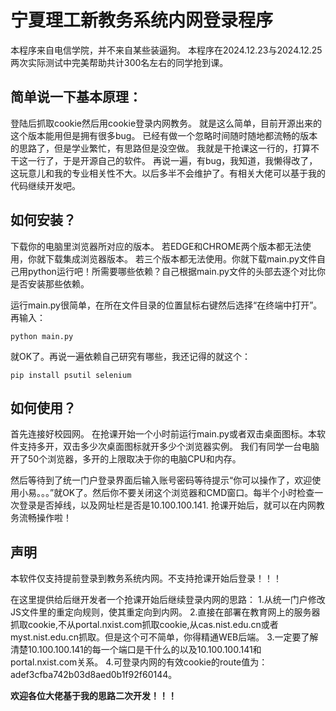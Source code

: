 # **宁夏理工新教务系统内网登录程序**

本程序来自电信学院，并不来自某些装逼狗。
本程序在2024.12.23与2024.12.25两次实际测试中完美帮助共计300名左右的同学抢到课。

## **简单说一下基本原理：**

登陆后抓取cookie然后用cookie登录内网教务。
就是这么简单，目前开源出来的这个版本能用但是拥有很多bug。
已经有做一个忽略时间随时随地都流畅的版本的思路了，但是学业繁忙，有思路但是没空做。
我就是干抢课这一行的，打算不干这一行了，于是开源自己的软件。
再说一遍，有bug，我知道，我懒得改了，这玩意儿和我的专业相关性不大。以后多半不会维护了。有相关大佬可以基于我的代码继续开发吧。

## **如何安装？**

下载你的电脑里浏览器所对应的版本。
若EDGE和CHROME两个版本都无法使用，你就下载集成浏览器版本。
若三个版本都无法使用。你就下载main.py文件自己用python运行吧！所需要哪些依赖？自己根据main.py文件的头部去逐个对比你是否安装那些依赖。

运行main.py很简单，在所在文件目录的位置鼠标右键然后选择“在终端中打开”。
再输入：

```
python main.py
```

就OK了。再说一遍依赖自己研究有哪些，我还记得的就这个：

```
pip install psutil selenium
```

## **如何使用？**

首先连接好校园网。
在抢课开始一个小时前运行main.py或者双击桌面图标。本软件支持多开，双击多少次桌面图标就开多少个浏览器实例。
我们有同学一台电脑开了50个浏览器，多开的上限取决于你的电脑CPU和内存。

然后等待到了统一门户登录界面后输入账号密码等待提示“你可以操作了，欢迎使用小易。。。”就OK了。然后你不要关闭这个浏览器和CMD窗口。每半个小时检查一次登录是否掉线，以及网址栏是否是10.100.100.141.
抢课开始后，就可以在内网教务流畅操作啦！

## **声明**

本软件仅支持提前登录到教务系统内网。不支持抢课开始后登录！！！

在这里提供给后继开发者一个抢课开始后继续登录内网的思路：
1.从统一门户修改JS文件里的重定向规则，使其重定向到内网。
2.直接在部署在教育网上的服务器抓取cookie,不从portal.nxist.com抓取cookie,从cas.nist.edu.cn或者myst.nist.edu.cn抓取。但是这个可不简单，你得精通WEB后端。
3.一定要了解清楚10.100.100.141的每一个端口是干什么的以及10.100.100.141和portal.nxist.com关系。
4.可登录内网的有效cookie的route值为：adef3cfba742b03d8aed0b1f92f60144。

**欢迎各位大佬基于我的思路二次开发！！！**
